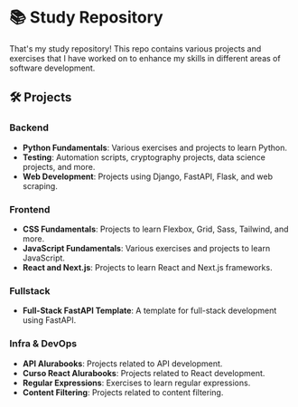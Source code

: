 # 📚 Study Repository

That's my study repository! This repo contains various projects and exercises that I have worked on to enhance my skills in different areas of software development.

## 🛠️ Projects

### Backend
- **Python Fundamentals**: Various exercises and projects to learn Python.
- **Testing**: Automation scripts, cryptography projects, data science projects, and more.
- **Web Development**: Projects using Django, FastAPI, Flask, and web scraping.

### Frontend
- **CSS Fundamentals**: Projects to learn Flexbox, Grid, Sass, Tailwind, and more.
- **JavaScript Fundamentals**: Various exercises and projects to learn JavaScript.
- **React and Next.js**: Projects to learn React and Next.js frameworks.

### Fullstack
- **Full-Stack FastAPI Template**: A template for full-stack development using FastAPI.

### Infra & DevOps
- **API Alurabooks**: Projects related to API development.
- **Curso React Alurabooks**: Projects related to React development.
- **Regular Expressions**: Exercises to learn regular expressions.
- **Content Filtering**: Projects related to content filtering.